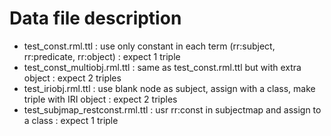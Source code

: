 # Data file description


- test_const.rml.ttl : use only constant in each term (rr:subject, rr:predicate, rr:object) : expect 1 triple
- test_const_multiobj.rml.ttl : same as test_const.rml.ttl but with extra object : expect 2 triples
- test_iriobj.rml.ttl : use blank node as subject, assign with a class, make triple with IRI object : expect 2 triples
- test_subjmap_restconst.rml.ttl : usr rr:const in subjectmap and assign to a class : expect 1 triple